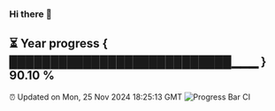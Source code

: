 ### Hi there 👋
⏳ Year progress { ███████████████████████████▁▁▁ } 90.10 %
---
⏰ Updated on Mon, 25 Nov 2024 18:25:13 GMT
![Progress Bar CI](https://github.com/liununu/liununu/workflows/Progress%20Bar%20CI/badge.svg)
